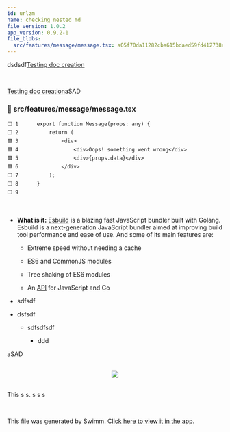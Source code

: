 ```yaml
---
id: urlzm
name: checking nested md
file_version: 1.0.2
app_version: 0.9.2-1
file_blobs:
  src/features/message/message.tsx: a05f70da11282cba615bdaed59fd412738e28dc4
---
```


dsdsdf[Testing doc creation](testing-doc-creation.LTxBk.sw.md)

<br/>

[Testing doc creation](testing-doc-creation.LTxBk.sw.md)aSAD
<!-- NOTE-swimm-snippet: the lines below link your snippet to Swimm -->
### 📄 src/features/message/message.tsx
```tsx
⬜ 1      export function Message(props: any) {
⬜ 2          return (
🟩 3              <div>
🟩 4                  <div>Oops! something went wrong</div>
🟩 5                  <div>{props.data}</div>
🟩 6              </div>
⬜ 7          );
⬜ 8      }
⬜ 9      
```

<br/>

*   **What is it:** [Esbuild](https://esbuild.github.io/) is a blazing fast JavaScript bundler built with Golang. Esbuild is a next-generation JavaScript bundler aimed at improving build tool performance and ease of use. And some of its main features are:
    
    *   Extreme speed without needing a cache
        
    *   ES6 and CommonJS modules
        
    *   Tree shaking of ES6 modules
        
    *   An [API](https://esbuild.github.io/api/) for JavaScript and Go
        
*   sdfsdf
    
*   dsfsdf
    
    *   sdfsdfsdf
        
        *   ddd
            

aSAD

<br/>

<div align="center"><img src="https://firebasestorage.googleapis.com/v0/b/swimm-dev-content/o/repositories%2FZ2l0aHViJTNBJTNBc3Rva2Utd2VhdGhlciUzQSUzQUFkZGllQ29oZW4%3D%2F7771dbf5-0ce2-479a-aec4-8592c81a7089.png?alt=media&token=6f7e6054-c8c2-42d6-a587-de9799ef1494" style="width:'100%'"/></div>

<br/>

This s s. s s s

<br/>

This file was generated by Swimm. [Click here to view it in the app](http://localhost:5000/repos/Z2l0aHViJTNBJTNBc3Rva2Utd2VhdGhlciUzQSUzQUFkZGllQ29oZW4=/docs/urlzm).
